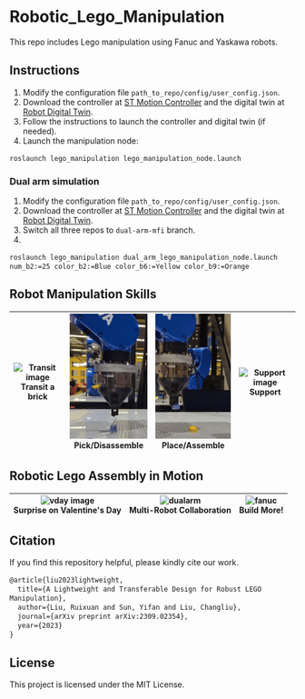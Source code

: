 # Robotic_Lego_Manipulation

This repo includes Lego manipulation using Fanuc and Yaskawa robots.


## Instructions
1. Modify the configuration file `path_to_repo/config/user_config.json`.
2. Download the controller at [ST Motion Controller](https://github.com/intelligent-control-lab/Stream_Motion_Controller) and the digital twin at [Robot Digital Twin](https://github.com/intelligent-control-lab/Robot_Digital_Twin).
3. Follow the instructions to launch the controller and digital twin (if needed).
4. Launch the manipulation node:
```
roslaunch lego_manipulation lego_manipulation_node.launch
```

### Dual arm simulation
1. Modify the configuration file `path_to_repo/config/user_config.json`.
2. Download the controller at [ST Motion Controller](https://github.com/intelligent-control-lab/Stream_Motion_Controller) and the digital twin at [Robot Digital Twin](https://github.com/intelligent-control-lab/Robot_Digital_Twin).
3. Switch all three repos to `dual-arm-mfi` branch.
4. 
```
roslaunch lego_manipulation dual_arm_lego_manipulation_node.launch num_b2:=25 color_b2:=Blue color_b6:=Yellow color_b9:=Orange
```

## Robot Manipulation Skills
| <img src="./images/transit.gif" alt="Transit image" width="auto" height="220" title="Transit"/><br>Transit a brick</center> | <img src="./images/pick.gif" alt="Pick image" width="auto" height="220" title="Pick"/><br>Pick/Disassemble</center> | <img src="./images/place.gif" alt="Place image" width="auto" height="220" title="Place"/><br>Place/Assemble</center> | <img src="./images/support.gif" alt="Support image" width="auto" height="220" title="Support"/> <br>Support</center>|
| -------------------------------- | -------------------------- | ---------------------------- | -------------------------------- |




## Robotic Lego Assembly in Motion
| <img src="./images/vday.gif" alt="vday image" width="auto" height="210" title="vday"/><br>Surprise on Valentine's Day</center> | <img src="./images/dual_arm.gif" alt="dualarm" width="auto" height="210" title="dualarm"/><br>Multi-Robot Collaboration</center> | <img src="./images/fanuc.gif" alt="fanuc" width="auto" height="210" title="fanuc"/><br>Build More!</center> |
| -------------------------------- | -------------------------- | ---------------------------- |



## Citation
If you find this repository helpful, please kindly cite our work.
```
@article{liu2023lightweight,
  title={A Lightweight and Transferable Design for Robust LEGO Manipulation},
  author={Liu, Ruixuan and Sun, Yifan and Liu, Changliu},
  journal={arXiv preprint arXiv:2309.02354},
  year={2023}
}
```

## License
This project is licensed under the MIT License.
